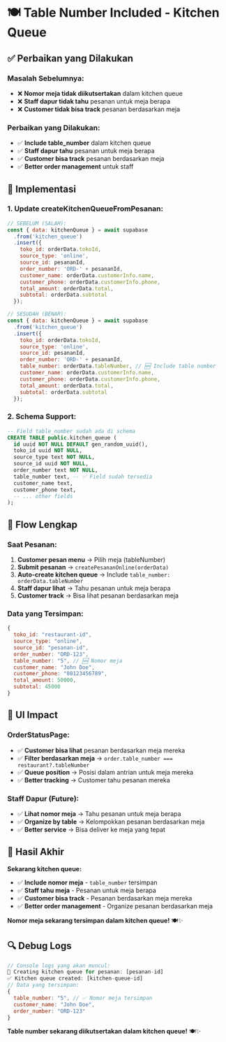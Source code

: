 # 🍽️ Table Number Included - Kitchen Queue

## ✅ Perbaikan yang Dilakukan

### **Masalah Sebelumnya:**
- ❌ **Nomor meja tidak diikutsertakan** dalam kitchen queue
- ❌ **Staff dapur tidak tahu** pesanan untuk meja berapa
- ❌ **Customer tidak bisa track** pesanan berdasarkan meja

### **Perbaikan yang Dilakukan:**
- ✅ **Include table_number** dalam kitchen queue
- ✅ **Staff dapur tahu** pesanan untuk meja berapa
- ✅ **Customer bisa track** pesanan berdasarkan meja
- ✅ **Better order management** untuk staff

## 🔧 Implementasi

### **1. Update createKitchenQueueFromPesanan:**
```javascript
// SEBELUM (SALAH):
const { data: kitchenQueue } = await supabase
  .from('kitchen_queue')
  .insert({
    toko_id: orderData.tokoId,
    source_type: 'online',
    source_id: pesananId,
    order_number: 'ORD-' + pesananId,
    customer_name: orderData.customerInfo.name,
    customer_phone: orderData.customerInfo.phone,
    total_amount: orderData.total,
    subtotal: orderData.subtotal
  });

// SESUDAH (BENAR):
const { data: kitchenQueue } = await supabase
  .from('kitchen_queue')
  .insert({
    toko_id: orderData.tokoId,
    source_type: 'online',
    source_id: pesananId,
    order_number: 'ORD-' + pesananId,
    table_number: orderData.tableNumber, // 🆕 Include table number
    customer_name: orderData.customerInfo.name,
    customer_phone: orderData.customerInfo.phone,
    total_amount: orderData.total,
    subtotal: orderData.subtotal
  });
```

### **2. Schema Support:**
```sql
-- Field table_number sudah ada di schema
CREATE TABLE public.kitchen_queue (
  id uuid NOT NULL DEFAULT gen_random_uuid(),
  toko_id uuid NOT NULL,
  source_type text NOT NULL,
  source_id uuid NOT NULL,
  order_number text NOT NULL,
  table_number text, -- ✅ Field sudah tersedia
  customer_name text,
  customer_phone text,
  -- ... other fields
);
```

## 🚀 Flow Lengkap

### **Saat Pesanan:**
1. **Customer pesan menu** → Pilih meja (tableNumber)
2. **Submit pesanan** → `createPesananOnline(orderData)`
3. **Auto-create kitchen queue** → Include `table_number: orderData.tableNumber`
4. **Staff dapur lihat** → Tahu pesanan untuk meja berapa
5. **Customer track** → Bisa lihat pesanan berdasarkan meja

### **Data yang Tersimpan:**
```javascript
{
  toko_id: "restaurant-id",
  source_type: "online",
  source_id: "pesanan-id",
  order_number: "ORD-123",
  table_number: "5", // 🆕 Nomor meja
  customer_name: "John Doe",
  customer_phone: "08123456789",
  total_amount: 50000,
  subtotal: 45000
}
```

## 📱 UI Impact

### **OrderStatusPage:**
- ✅ **Customer bisa lihat** pesanan berdasarkan meja mereka
- ✅ **Filter berdasarkan meja** → `order.table_number === restaurant?.tableNumber`
- ✅ **Queue position** → Posisi dalam antrian untuk meja mereka
- ✅ **Better tracking** → Customer tahu pesanan mereka

### **Staff Dapur (Future):**
- ✅ **Lihat nomor meja** → Tahu pesanan untuk meja berapa
- ✅ **Organize by table** → Kelompokkan pesanan berdasarkan meja
- ✅ **Better service** → Bisa deliver ke meja yang tepat

## 🎯 Hasil Akhir

**Sekarang kitchen queue:**
- ✅ **Include nomor meja** - `table_number` tersimpan
- ✅ **Staff tahu meja** - Pesanan untuk meja berapa
- ✅ **Customer bisa track** - Pesanan berdasarkan meja mereka
- ✅ **Better order management** - Organize pesanan berdasarkan meja

**Nomor meja sekarang tersimpan dalam kitchen queue!** 🍽️✨

## 🔍 Debug Logs

```javascript
// Console logs yang akan muncul:
🍳 Creating kitchen queue for pesanan: [pesanan-id]
✅ Kitchen queue created: [kitchen-queue-id]
// Data yang tersimpan:
{
  table_number: "5", // ✅ Nomor meja tersimpan
  customer_name: "John Doe",
  order_number: "ORD-123"
}
```

**Table number sekarang diikutsertakan dalam kitchen queue!** 🍽️✨
